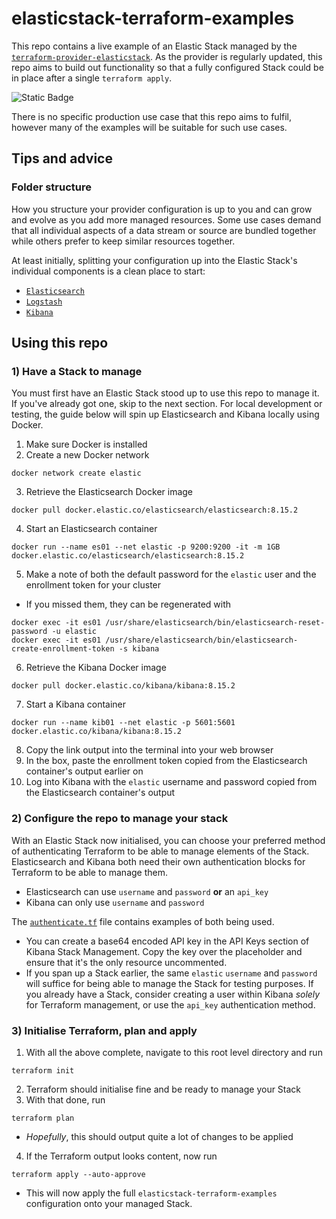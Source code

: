 # elasticstack-terraform-examples

This repo contains a live example of an Elastic Stack managed by the [`terraform-provider-elasticstack`](https://github.com/elastic/terraform-provider-elasticstack). As the provider is regularly updated, this repo aims to build out functionality so that a fully configured Stack could be in place after a single `terraform apply`.

![Static Badge](https://img.shields.io/badge/Status-In_Development-orange)

There is no specific production use case that this repo aims to fulfil, however many of the examples will be suitable for such use cases.

## Tips and advice

### Folder structure

How you structure your provider configuration is up to you and can grow and evolve as you add more managed resources. Some use cases demand that all individual aspects of a data stream or source are bundled together while others prefer to keep similar resources together. 

At least initially, splitting your configuration up into the Elastic Stack's individual components is a clean place to start:
- [`Elasticsearch`](./elasticsearch/)
- [`Logstash`](./logstash/)
- [`Kibana`](./logstash/)

## Using this repo

### 1) Have a Stack to manage

You must first have an Elastic Stack stood up to use this repo to manage it. If you've already got one, skip to the next section. For local development or testing, the guide below will spin up Elasticsearch and Kibana locally using Docker.

1. Make sure Docker is installed
2. Create a new Docker network
```properties
docker network create elastic
```
3. Retrieve the Elasticsearch Docker image
```properties
docker pull docker.elastic.co/elasticsearch/elasticsearch:8.15.2
```
4. Start an Elasticsearch container
```properties
docker run --name es01 --net elastic -p 9200:9200 -it -m 1GB docker.elastic.co/elasticsearch/elasticsearch:8.15.2
```
5. Make a note of both the default password for the `elastic` user and the enrollment token for your cluster
- If you missed them, they can be regenerated with
```properties
docker exec -it es01 /usr/share/elasticsearch/bin/elasticsearch-reset-password -u elastic
docker exec -it es01 /usr/share/elasticsearch/bin/elasticsearch-create-enrollment-token -s kibana
```
6. Retrieve the Kibana Docker image
```properties
docker pull docker.elastic.co/kibana/kibana:8.15.2
```
7. Start a Kibana container
```properties
docker run --name kib01 --net elastic -p 5601:5601 docker.elastic.co/kibana/kibana:8.15.2
```
8. Copy the link output into the terminal into your web browser
9. In the box, paste the enrollment token copied from the Elasticsearch container's output earlier on
10. Log into Kibana with the `elastic` username and password copied from the Elasticsearch container's output

### 2) Configure the repo to manage your stack

With an Elastic Stack now initialised, you can choose your preferred method of authenticating Terraform to be able to manage elements of the Stack. Elasticsearch and Kibana both need their own authentication blocks for Terraform to be able to manage them.
- Elasticsearch can use `username` and `password` **or** an `api_key`
- Kibana can only use `username` and `password`

The [`authenticate.tf`](./authenticate.tf) file contains examples of both being used.

- You can create a base64 encoded API key in the API Keys section of Kibana Stack Management. Copy the key over the placeholder and ensure that it's the only resource uncommented.
- If you span up a Stack earlier, the same `elastic` `username` and `password` will suffice for being able to manage the Stack for testing purposes. If you already have a Stack, consider creating a user within Kibana *solely* for Terraform management, or use the `api_key` authentication method.

### 3) Initialise Terraform, plan and apply

1. With all the above complete, navigate to this root level directory and run
```properties
terraform init
```
2. Terraform should initialise fine and be ready to manage your Stack
3. With that done, run
```properties
terraform plan
```
- *Hopefully*, this should output quite a lot of changes to be applied
4. If the Terraform output looks content, now run
```properties
terraform apply --auto-approve
```
- This will now apply the full `elasticstack-terraform-examples` configuration onto your managed Stack.